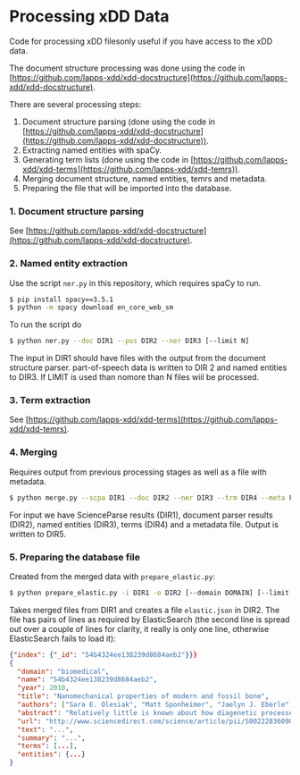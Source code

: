 # Processing xDD Data

Code for processing xDD filesonly useful if you have access to the xDD data.

The document structure processing was done using the code in [https://github.com/lapps-xdd/xdd-docstructure](https://github.com/lapps-xdd/xdd-docstructure).


There are several processing steps:

1. Document structure parsing (done using the code in [https://github.com/lapps-xdd/xdd-docstructure](https://github.com/lapps-xdd/xdd-docstructure)).
2. Extracting named entities with spaCy.
3. Generating term lists (done using the code in [https://github.com/lapps-xdd/xdd-terms](https://github.com/lapps-xdd/xdd-temrs)).
4. Merging document structure, named entities, temrs and metadata.
5. Preparing the file that will be imported into the database.


### 1. Document structure parsing

See [https://github.com/lapps-xdd/xdd-docstructure](https://github.com/lapps-xdd/xdd-docstructure).


### 2. Named entity extraction

Use the script `ner.py` in this repository, which requires spaCy to run.

```bash
$ pip install spacy==3.5.1
$ python -m spacy download en_core_web_sm
```

To run the script do

```bash
$ python ner.py --doc DIR1 --pos DIR2 --ner DIR3 [--limit N]
```

The input in DIR1 should have files with the output from the document structure parser. part-of-speech data is written to DIR 2 and named entities to DIR3. If LIMIT is used than nomore than N files wiil be processed.


### 3. Term extraction

See [https://github.com/lapps-xdd/xdd-terms](https://github.com/lapps-xdd/xdd-temrs).


### 4. Merging

Requires output from previous processing stages as well as a file with metadata.

```bash
$ python merge.py --scpa DIR1 --doc DIR2 --ner DIR3 --trm DIR4 --meta FILE --out DIR5 [--limit N]
```

For input we have ScienceParse results (DIR1), document parser results (DIR2), named entities (DIR3), terms (DIR4) and a metadata file. Output is written to DIR5.


### 5. Preparing the database file

Created from the merged data with `prepare_elastic.py`:

```bash
$ python prepare_elastic.py -i DIR1 -o DIR2 [--domain DOMAIN] [--limit N] 
```

Takes merged files from DIR1 and creates a file `elastic.json` in DIR2. The file has pairs of lines as required by ElasticSearch (the second line is spread out over a couple of lines for clarity, it really is only one line, otherwise ElasticSearch fails to load it):

```json
{"index": {"_id": "54b4324ee138239d8684aeb2"}}}
{
  "domain": "biomedical",
  "name": "54b4324ee138239d8684aeb2",
  "year": 2010,
  "title": "Nanomechanical properties of modern and fossil bone",
  "authors": ["Sara E. Olesiak", "Matt Sponheimer", "Jaelyn J. Eberle", "Michelle L. Oyen"],
  "abstract": "Relatively little is known about how diagenetic processes affect ...",
  "url": "http://www.sciencedirect.com/science/article/pii/S0022283609014053",
  "text": "...",
  "summary": "...",
  "terms": [...],
  "entities": {...}
}
```

<!--

### Notes on data sizes

As of early April 2023, the sizes of source data (text and scienceparse) were as follows:

|              | biomedical         | geoarchive            | molecular_physics  |
| -------------| -------------------| --------------------- | ------------------ |
| text         | 1000 files - 496Mb | 13789 files - 3,184Mb | 1000 files - 384Mb |
| scienceparse | 9994 files - 552Mb | 13743 files - 3,069Mb | 997 files - 299Mb  |
| merged       | 8017 files - 277Mb | 3488 files - 175Mb    | 7892 files - 242Mb |

The size after document processing was either in the same ballpark or up to 30% smaller because text that did not seem like language was removed. The processed\_pos directories were generated from the processed\_doc directories and were about twice as large for biomedical and molecular\_physics, but 60% of the size for the geoarchive topic. The latter happened because only the first 30K of data in each file was processed. And more text was truncated for geoarchive since the average file size in that topic was 162Kb, as opposed to 41Kb for biomedical and 34Kb for molecular\_physics. For merging we only kept files that had title, author and year fields.

You can see some of the exact sizes by running `python analyze.py`.

-->